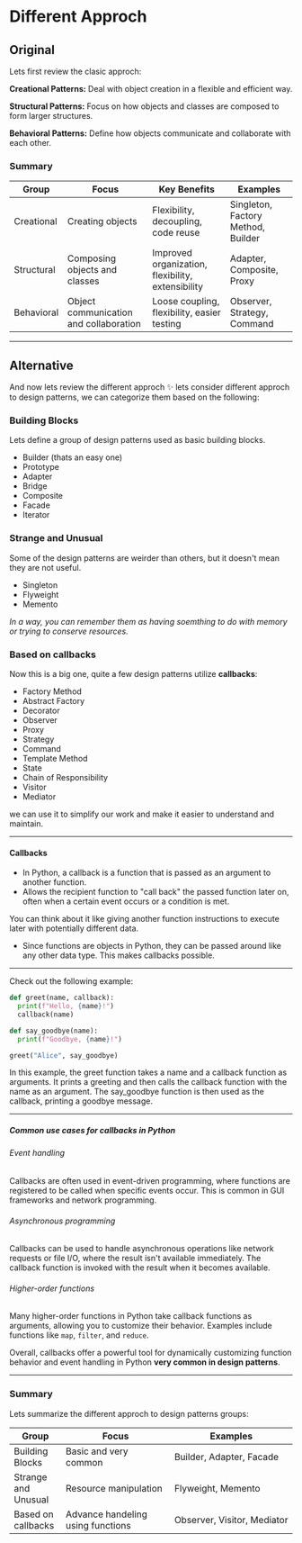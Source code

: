 # **Different Approch**

## Original

Lets first review the clasic approch:

**Creational Patterns:**
Deal with object creation in a flexible and efficient way.

**Structural Patterns:**
Focus on how objects and classes are composed to form larger structures.

**Behavioral Patterns:**
Define how objects communicate and collaborate with each other.

### Summary

| Group      | Focus                                  | Key Benefits                                      | Examples                           |
| ---------- | -------------------------------------- | ------------------------------------------------- | ---------------------------------- |
| Creational | Creating objects                       | Flexibility, decoupling, code reuse               | Singleton, Factory Method, Builder |
| Structural | Composing objects and classes          | Improved organization, flexibility, extensibility | Adapter, Composite, Proxy          |
| Behavioral | Object communication and collaboration | Loose coupling, flexibility, easier testing       | Observer, Strategy, Command        |

---

## Alternative

And now lets review the different approch ✨
lets consider different approch to design patterns, we can categorize them based on the following:

### Building Blocks

Lets define a group of design patterns used as basic building blocks.

- Builder (thats an easy one)
- Prototype
- Adapter
- Bridge
- Composite
- Facade
- Iterator

### Strange and Unusual

Some of the design patterns are weirder than others, but it doesn't mean they are not useful.

- Singleton
- Flyweight
- Memento

*In a way, you can remember them as having soemthing to do with memory or trying to conserve resources.*

### Based on callbacks

Now this is a big one, quite a few design patterns utilize **callbacks**:

- Factory Method
- Abstract Factory
- Decorator
- Observer
- Proxy
- Strategy
- Command
- Template Method
- State
- Chain of Responsibility
- Visitor
- Mediator

we can use it to simplify our work and make it easier to understand and maintain.

---

#### Callbacks

- In Python, a callback is a function that is passed as an argument to another function.
- Allows the recipient function to "call back" the passed function later on, often when a certain event occurs or a condition is met.

You can think about it like giving another function instructions to execute later with potentially different data.

- Since functions are objects in Python, they can be passed around like any other data type. This makes callbacks possible.

---

Check out the following example:

```python
def greet(name, callback):
  print(f"Hello, {name}!")
  callback(name)

def say_goodbye(name):
  print(f"Goodbye, {name}!")

greet("Alice", say_goodbye)
```

In this example, the greet function takes a name and a callback function as arguments.
It prints a greeting and then calls the callback function with the name as an argument.
The say_goodbye function is then used as the callback, printing a goodbye message.

---

##### Common use cases for callbacks in Python

###### Event handling

Callbacks are often used in event-driven programming, where functions are registered to be called when specific events occur.
This is common in GUI frameworks and network programming.

###### Asynchronous programming

Callbacks can be used to handle asynchronous operations like network requests or file I/O, where the result isn't available immediately.
The callback function is invoked with the result when it becomes available.

###### Higher-order functions

Many higher-order functions in Python take callback functions as arguments, allowing you to customize their behavior.
Examples include functions like `map`, `filter`, and `reduce`.

Overall, callbacks offer a powerful tool for dynamically customizing function behavior and event handling in Python **very common in design patterns**.

--- 

### Summary
Lets summarize the different approch to design patterns groups:

| Group               | Focus                             | Examples                      |
| ------------------- | --------------------------------- | ----------------------------- |
| Building Blocks     | Basic and very common             | Builder, Adapter, Facade      |
| Strange and Unusual | Resource manipulation             | Flyweight, Memento            |
| Based on callbacks  | Advance handeling using functions | Observer, Visitor, Mediator   |

